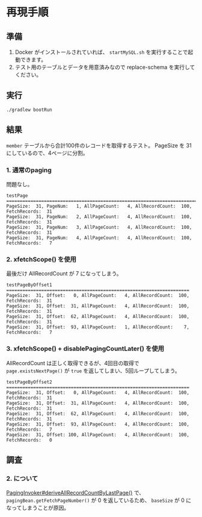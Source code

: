 # 再現手順

## 準備

1. Docker がインストールされていれば、 `startMySQL.sh` を実行することで起動できます。
2. テスト用のテーブルとデータを用意済みなので replace-schema を実行してください。

## 実行

```
./gradlew bootRun
```

## 結果

`member` テーブルから合計100件のレコードを取得するテスト。 PageSize を 31 にしているので、4ページに分割。

### 1. 通常のpaging

問題なし。

```
testPage =============================================================================
PageSize:  31, PageNum:   1, AllPageCount:   4, AllRecordCount:  100, FetchRecords:  31
PageSize:  31, PageNum:   2, AllPageCount:   4, AllRecordCount:  100, FetchRecords:  31
PageSize:  31, PageNum:   3, AllPageCount:   4, AllRecordCount:  100, FetchRecords:  31
PageSize:  31, PageNum:   4, AllPageCount:   4, AllRecordCount:  100, FetchRecords:   7
```

### 2. xfetchScope() を使用

最後だけ AllRecordCount が 7 になってしまう。

```
testPageByOffset1 ====================================================================
PageSize:  31, Offset:   0, AllPageCount:   4, AllRecordCount:  100, FetchRecords:  31
PageSize:  31, Offset:  31, AllPageCount:   4, AllRecordCount:  100, FetchRecords:  31
PageSize:  31, Offset:  62, AllPageCount:   4, AllRecordCount:  100, FetchRecords:  31
PageSize:  31, Offset:  93, AllPageCount:   1, AllRecordCount:    7, FetchRecords:   7
```

### 3. xfetchScope() + disablePagingCountLater() を使用

AllRecordCount は正しく取得できるが、4回目の取得で `page.existsNextPage()` が `true` を返してしまい、5回ループしてしまう。

```
testPageByOffset2 ====================================================================
PageSize:  31, Offset:   0, AllPageCount:   4, AllRecordCount:  100, FetchRecords:  31
PageSize:  31, Offset:  31, AllPageCount:   4, AllRecordCount:  100, FetchRecords:  31
PageSize:  31, Offset:  62, AllPageCount:   4, AllRecordCount:  100, FetchRecords:  31
PageSize:  31, Offset:  93, AllPageCount:   4, AllRecordCount:  100, FetchRecords:   7
PageSize:  31, Offset: 100, AllPageCount:   4, AllRecordCount:  100, FetchRecords:   0
```

## 調査

### 2. について

[PagingInvoker#deriveAllRecordCountByLastPage()](https://github.com/dbflute/dbflute-core/blob/21dc2fdcd77aa02cf3f595f2382ebf161fdbf87e/dbflute-runtime/src/main/java/org/dbflute/cbean/paging/PagingInvoker.java#L195-L197) で、 `pagingBean.getFetchPageNumber()` が 0 を返しているため、 `baseSize` が 0 になってしまうことが原因。

